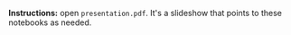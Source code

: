 **Instructions:** open `presentation.pdf`. It's a slideshow that points to these notebooks as needed.
